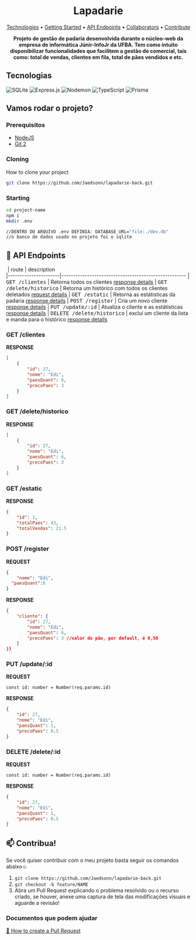 <h1 align="center" style="font-weight: bold;">Lapadarie</h1>

<p align="center">
 <a href="#tech">Technologies</a> • 
 <a href="#started">Getting Started</a> • 
  <a href="#routes">API Endpoints</a> •
 <a href="#colab">Collaborators</a> •
 <a href="#contribute">Contribute</a>
</p>

<p align="center">
    <b>Projeto de gestão de padaria desenvolvida durante o núcleo-web da empresa de informática Júnir-InfoJr da UFBA. Tem como intuito disponibilizar funcionalidades que facilitem a gestão de comercial, tais como: total de vendas, clientes em fila, total de pães vendidos e etc.</b>
</p>

<h2 id="technologies">Tecnologias</h2>

![SQLite](https://img.shields.io/badge/sqlite-%2307405e.svg?style=for-the-badge&logo=sqlite&logoColor=white)
![Express.js](https://img.shields.io/badge/express.js-%23404d59.svg?style=for-the-badge&logo=express&logoColor=%2361DAFB)
![Nodemon](https://img.shields.io/badge/NODEMON-%23323330.svg?style=for-the-badge&logo=nodemon&logoColor=%BBDEAD)
![TypeScript](https://img.shields.io/badge/typescript-%23007ACC.svg?style=for-the-badge&logo=typescript&logoColor=white)
![Prisma](https://img.shields.io/badge/Prisma-3982CE?style=for-the-badge&logo=Prisma&logoColor=white)

<h2 id="started">Vamos rodar o projeto?</h2>

<h3>Prerequisitos</h3>

- [NodeJS](https://github.com/)
- [Git 2](https://github.com)

<h3>Cloning</h3>

How to clone your project

```bash
git clone https://github.com/Jaedsonn/lapadarie-back.git
```

<h3>Starting</h3>

```bash
cd project-name
npm i
mkdir .env

//DENTRO DO ARQUIVO .env DEFINIA: DATABASE_URL="file:./dev.db"
//o banco de dados usado no projeto foi o sqlite
```


<h2 id="routes">📍 API Endpoints</h2>

​
| route               | description                                          
|----------------------|-----------------------------------------------------
| <kbd>GET /clientes</kbd>     | Retorna todos os clientes [response details](#get-clientes)
| <kbd>GET /delete/historico</kbd>     | Retorna um histórico com todos os clientes deletados [request details](#get-historico)
| <kbd>GET /estatic</kbd>     | Retorna as estátisticas da padaria [response details](#get-estatic)
| <kbd>POST /register</kbd>     | Cria um novo cliente [response details](#post-register)
| <kbd>PUT /update/:id</kbd>     | Atualiza o cliente e as estátisticas [response details](#put-client)
| <kbd>DELETE /delete/historico</kbd>     | excluí um cliente da lista e manda para o histórico [response details](#delete-client)


<h3 id="get-clientes">GET /clientes</h3>

**RESPONSE**
```json
[
    {
        "id": 27,
        "nome": "Edi",
        "paesQuant": 6,
        "precoPaes": 3
    }
]
```

<h3 id="get-historico">GET /delete/historico</h3>

**RESPONSE**
```json
[
    {
        "id": 27,
        "nome": "Edi",
        "paesQuant": 6,
        "precoPaes": 3
    }
]
```

<h3 id="get-estatic">GET /estatic</h3>

**RESPONSE**
```json
{
    "id": 1,
    "totalPaes": 43,
    "totalVendas": 21.5
}
```

<h3 id="post-register">POST /register</h3>

**REQUEST**
```json
{
	"nome": "Edi",
  "paesQuant":6
}
```
**RESPONSE**
```json
{
    "cliente": {
        "id": 27,
        "nome": "Edi",
        "paesQuant": 6,
        "precoPaes": 3 //valor do pão, por default, é 0,50
    }
}}
```

<h3 id="put-client">PUT /update/:id</h3>

**REQUEST**
```
const id: number = Number(req.params.id)
```
**RESPONSE**
```json
{
    "id": 27,
    "nome": "Edi",
    "paesQuant": 1,
    "precoPaes": 0.5
}
```

<h3 id="delete-client">DELETE /delete/:id</h3>

**REQUEST**
```
const id: number = Number(req.params.id)
```
**RESPONSE**
```json
{
    "id": 27,
    "nome": "Edi",
    "paesQuant": 1,
    "precoPaes": 0.5
}
```

<h2 id="contribute">📫 Contribua!</h2>

Se você quiser contribuir com o meu projeto basta seguir os comandos abaixo☺️

1. `git clone https://github.com/Jaedsonn/lapadarie-back.git`
2. `git checkout -b feature/NAME`
3. Abra um Pull Request explicando o problema resolvido ou o recurso criado, se houver, anexe uma captura de tela das modificações visuais e aguarde a revisão!

<h3>Documentos que podem ajudar</h3>

[📝 How to create a Pull Request](https://www.atlassian.com/br/git/tutorials/making-a-pull-request)
